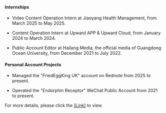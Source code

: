 #### Internships

- Video Content Operation Intern at Jiaoyang Health Management, from March 2025 to May 2025.

- Content Operation Intern at Upward APP & Upward Cloud, from January 2024 to March 2024.

- Public Account Editor at Hailang Media, the official media of Guangdong Ocean University, from December 2021 to July 2022.

#### Personal Account Projects

- Managed the "FriedEggKing UK" account on Rednote from 2025 to present.

- Operated the "Endorphin Receptor" WeChat Public Account from 2021 to present.

For more details, please click the [[Link]](https://mp.weixin.qq.com/s/_2bDvKhtM69hUJARfQsUsw) to view.
